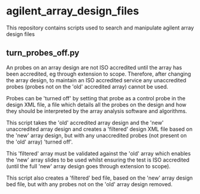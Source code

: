 # agilent_array_design_files
This repository contains scripts used to search and manipulate agilent array design files

## turn_probes_off.py
An probes on an array design are not ISO accredited until the array has been accredited, eg through extension to scope. Therefore, after changing the array design, to maintain an ISO accredited service any unaccredited probes (probes not on the 'old' accredited array) cannot be used.

Probes can be 'turned off' by setting that probe as a control probe in the design XML file, a file which details all the probes on the design and how they should be interpreted by the array analysis software and algorithms.

This script takes the 'old' accredited array design and the 'new' unaccredited array design and creates a 'filtered' design XML file based on the 'new' array design, but with any unaccredited probes (not present on the 'old' array) 'turned off'.

This 'filtered' array must be validated against the 'old' array which enables the 'new' array slides to be used whilst ensuring the test is ISO accredited (until the full 'new' array design goes through extension to scope).

This script also creates a 'filtered' bed file, based on the 'new' array design bed file, but with any probes not on the 'old' array design removed.
